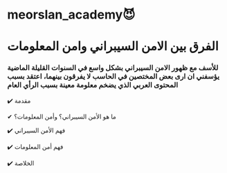 # meorslan_academy😈
# الفرق بين الامن السيبراني وامن المعلومات 
### للأسف مع ظهور الامن السيبراني بشكل واسع في السنوات القليلة الماضية يؤسفني ان ارى بعض المختصين في الحاسب لا يفرقون بينهما، اعتقد بسبب المحتوى العربي الذي يضخم معلومة معينة بسبب الرأي العام 

✔️ مقدمة

✔ ما هو الأمن السيبراني؟ وأمن المعلومات؟

✔️ فهم الأمن السيبراني

✔️ فهم أمن المعلومات

✔️ الخلاصة

